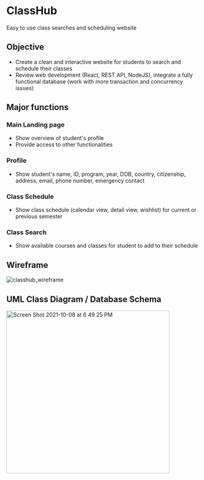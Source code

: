 # ClassHub
Easy to use class searches and scheduling website

## Objective
- Create a clean and interactive website for students to search and schedule their classes
- Review web development (React, REST API, NodeJS), integrate a fully functional database (work with more transaction and concurrency issues)

## Major functions
### Main Landing page
- Show overview of student's profile
- Provide access to other functionalities
### Profile
- Show student's name, ID, program, year, DOB, country, citizenship, address, email, phone number, emergency contact
### Class Schedule
- Show class schedule (calendar view, detail view, wishlist) for current or previous semester
### Class Search
- Show available courses and classes for student to add to their schedule

## Wireframe
![classhub_wireframe](https://user-images.githubusercontent.com/35233304/134975822-3f0660d7-67cf-4e97-8094-af78886c2242.png)

## UML Class Diagram / Database Schema
<img width="424" alt="Screen Shot 2021-10-08 at 6 49 25 PM" src="https://user-images.githubusercontent.com/35233304/136637894-35f75665-36a9-4490-93a8-32e6cb75d36f.png">
